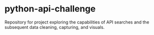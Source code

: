 # python-api-challenge
Repository for project exploring the capabilities of API searches and the subsequent data cleaning, capturing, and visuals.
